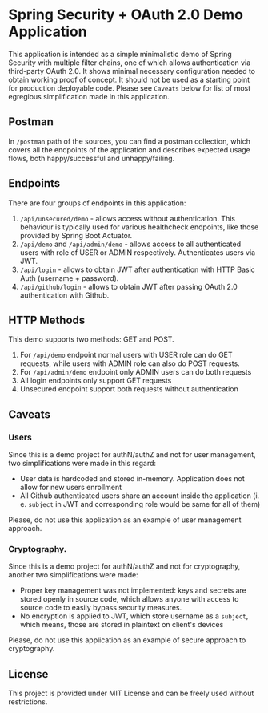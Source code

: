 # Spring Security + OAuth 2.0 Demo Application

This application is intended as a simple minimalistic demo of Spring Security with multiple filter chains,
one of which allows authentication via third-party OAuth 2.0. It shows minimal necessary configuration needed
to obtain working proof of concept. It should not be used as a starting point for production deployable code.
Please see `Caveats` below for list of most egregious simplification made in this application. 

##  Postman

In `/postman` path of the sources, you can find a postman collection, which covers all the endpoints of the application
and describes expected usage flows, both happy/successful and unhappy/failing.

## Endpoints

There are four groups of endpoints in this application:

1. `/api/unsecured/demo` - allows access without authentication. This behaviour is typically used for various healthcheck endpoints, like those provided by Spring Boot Actuator.
2. `/api/demo` and `/api/admin/demo` - allows access to all authenticated users with role of USER or ADMIN respectively. Authenticates users via JWT. 
3. `/api/login` - allows to obtain JWT after authentication with HTTP Basic Auth (username + password). 
4. `/api/github/login` - allows to obtain JWT after passing OAuth 2.0 authentication with Github.

## HTTP Methods

This demo supports two methods: GET and POST.
1. For `/api/demo` endpoint normal users with USER role can do GET requests, while users with ADMIN role can also do POST requests.
2. For `/api/admin/demo` endpoint only ADMIN users can do both requests
3. All login endpoints only support GET requests
4. Unsecured endpoint support both requests without authentication

## Caveats

### Users

Since this is a demo project for authN/authZ and not for user management, two simplifications were made in this regard:
- User data is hardcoded and stored in-memory. Application does not allow for new users enrollment
- All Github authenticated users share an account inside the application (i. e. `subject` in JWT and corresponding role would be same for all of them)

Please, do not use this application as an example of user management approach.

### Cryptography.

Since this is a demo project for authN/authZ and not for cryptography, another two simplifications were made:
- Proper key management was not implemented: keys and secrets are stored openly in source code, which allows anyone with access to source code to easily bypass security measures.
- No encryption is applied to JWT, which store username as a `subject`, which means, those are stored in plaintext on client's devices

Please, do not use this application as an example of secure approach to cryptography.

## License

This project is provided under MIT License and can be freely used without restrictions.
